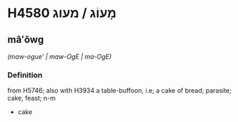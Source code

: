 # H4580 מָעוֹג / מעוג

## mâʻôwg

_(maw-ogue' | maw-OɡE | ma-OɡE)_

### Definition

from H5746; also with H3934 a table-buffoon, i.e; a cake of bread; parasite; cake, feast; n-m

- cake
